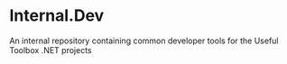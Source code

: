 # Internal.Dev
An internal repository containing common developer tools for the Useful Toolbox .NET projects
